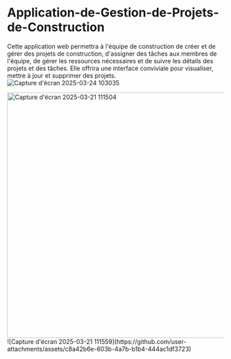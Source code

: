 # Application-de-Gestion-de-Projets-de-Construction
Cette application web permettra à l'équipe de construction de créer et de gérer des projets de construction, d'assigner des tâches aux membres de l'équipe, de gérer les ressources nécessaires et de suivre les détails des projets et des tâches. Elle offrira une interface conviviale pour visualiser, mettre à jour et supprimer des projets. 
![Capture d'écran 2025-03-24 103035](https://github.com/user-attachments/assets/f23ac8af-3ed8-4b3b-8f6e-8851e9a123bc)

<img width="571" alt="Capture d'écran 2025-03-21 111504" src="https://github.com/user-attachments/assets/0ab2a97e-3c3e-4cea-952e-edfdde4bd370" />
![Capture d'écran 2025-03-21 111559](https://github.com/user-attachments/assets/c8a42b6e-603b-4a7b-b1b4-444ac1df3723)
